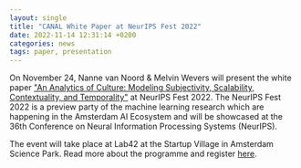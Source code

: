 ```yaml
---
layout: single
title: "CANAL White Paper at NeurIPS Fest 2022"
date: 2022-11-14 12:31:14 +0200
categories: news
tags: paper, presentation
---
```


On November 24, Nanne van Noord & Melvin Wevers will present the white paper ["An Analytics of Culture: Modeling Subjectivity, Scalability, Contextuality, and Temporality"](https://arxiv.org/abs/2211.07460) at NeurIPS Fest 2022. The NeurIPS Fest 2022 is a preview party of the machine learning research which are happening in the Amsterdam AI Ecosystem and will be showcased at the 36th Conference on Neural Information Processing Systems (NeurIPS). 

The event will take place at Lab42 at the Startup Village in Amsterdam Science Park. Read more about the programme and register [here](https://ivi.fnwi.uva.nl/ellis/neurips-fest-2022/).

